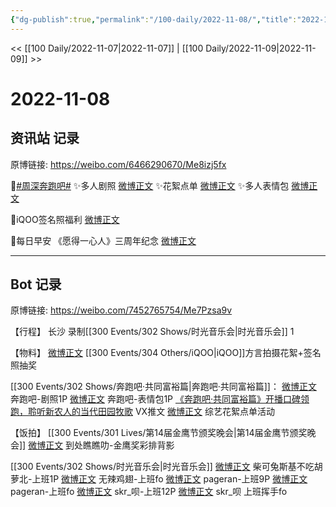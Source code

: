 ```yaml
---
{"dg-publish":true,"permalink":"/100-daily/2022-11-08/","title":"2022-11-08"}
---
```



<< [[100 Daily/2022-11-07\|2022-11-07]] | [[100 Daily/2022-11-09\|2022-11-09]] >>

# 2022-11-08

## 资讯站 记录

原博链接: https://weibo.com/6466290670/Me8izj5fx

🌟[#周深奔跑吧#](https://s.weibo.com/weibo?q=%23%E5%91%A8%E6%B7%B1%E5%A5%94%E8%B7%91%E5%90%A7%23)
✨多人剧照 [微博正文](https://m.weibo.cn/6466290670/4833505165707030)
✨花絮点单 [微博正文](https://m.weibo.cn/6466290670/4833539876458139)
✨多人表情包 [微博正文](https://m.weibo.cn/6466290670/4833540103735588)

🌟iQOO签名照福利 [微博正文](https://m.weibo.cn/6466290670/4833502048557208)

🌟每日早安
《愿得一心人》三周年纪念 [微博正文](https://m.weibo.cn/6466290670/4833454074895332)

---
## Bot 记录

原博链接: https://weibo.com/7452765754/Me7Pzsa9v

【行程】
长沙 录制[[300 Events/302 Shows/时光音乐会\|时光音乐会]] 1

【物料】
[微博正文](http://weibo.com/6378846558/Me3uo750i) [[300 Events/304 Others/iQOO\|iQOO]]方言拍摄花絮+签名照抽奖

[[300 Events/302 Shows/奔跑吧·共同富裕篇\|奔跑吧·共同富裕篇]]：
[微博正文](http://weibo.com/5242381821/Me3wxCnlc) 奔跑吧-剧照1P
[微博正文](http://weibo.com/5242381821/Me4jfzf3v) 奔跑吧-表情包1P
[《奔跑吧·共同富裕篇》开播口碑领跑，聆听新农人的当代田园牧歌](https://weibo.cn/sinaurl?u=https%3A%2F%2Fmp.weixin.qq.com%2Fs%2Fgf8Br_vvxyhkcRHXT9k7yg) VX推文
[微博正文](https://m.weibo.cn/2110705772/4833521128706763) 综艺花絮点单活动

【饭拍】
[[300 Events/301 Lives/第14届金鹰节颁奖晚会\|第14届金鹰节颁奖晚会]]
[微博正文](http://weibo.com/5488485092/Me35ewGHc) 到处瞧瞧叻-金鹰奖彩排背影

[[300 Events/302 Shows/时光音乐会\|时光音乐会]]
[微博正文](http://weibo.com/7628792895/Me797xvFI) 柴可兔斯基不吃胡萝北-上班1P
[微博正文](http://weibo.com/7495641082/Me7AJ20zY) 无辣鸡翅-上班fo
[微博正文](http://weibo.com/7633014126/Me7x23OJM) pageran-上班9P
[微博正文](http://weibo.com/7633014126/Me7Fdn4WH) pageran-上班fo
[微博正文](http://weibo.com/6433509682/Me7JKnQu8) skr_呗-上班12P
[微博正文](https://m.weibo.cn/6433509682/4833668369749541) skr_呗 上班挥手fo
